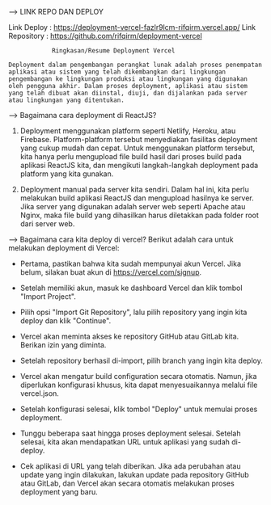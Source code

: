 --> LINK REPO DAN DEPLOY

Link Deploy : https://deployment-vercel-fazlr9lcm-rifqirm.vercel.app/
Link Repository : https://github.com/rifqirm/deployment-vercel


				Ringkasan/Resume Deployment Vercel

	Deployment dalam pengembangan perangkat lunak adalah proses penempatan aplikasi atau sistem yang telah dikembangkan dari lingkungan pengembangan ke lingkungan produksi atau lingkungan yang digunakan oleh pengguna akhir. Dalam proses deployment, aplikasi atau sistem yang telah dibuat akan diinstal, diuji, dan dijalankan pada server atau lingkungan yang ditentukan.

--> Bagaimana cara deployment di ReactJS?
1. Deployment menggunakan platform seperti Netlify, Heroku, atau Firebase. Platform-platform tersebut menyediakan fasilitas deployment yang cukup mudah dan cepat. Untuk menggunakan platform tersebut, kita hanya perlu mengupload file build hasil dari proses build pada aplikasi ReactJS kita, dan mengikuti langkah-langkah deployment pada platform yang kita gunakan.

2. Deployment manual pada server kita sendiri. Dalam hal ini, kita perlu melakukan build aplikasi ReactJS dan mengupload hasilnya ke server. Jika server yang digunakan adalah server web seperti Apache atau Nginx, maka file build yang dihasilkan harus diletakkan pada folder root dari server web.


--> Bagaimana cara kita deploy di vercel?
Berikut adalah cara untuk melakukan deployment di Vercel:

- Pertama, pastikan bahwa kita sudah mempunyai akun Vercel. Jika belum, silakan buat akun di https://vercel.com/signup.

- Setelah memiliki akun, masuk ke dashboard Vercel dan klik tombol "Import Project".

- Pilih opsi "Import Git Repository", lalu pilih repository yang ingin kita deploy dan klik "Continue".

- Vercel akan meminta akses ke repository GitHub atau GitLab kita. Berikan izin yang diminta.

- Setelah repository berhasil di-import, pilih branch yang ingin kita deploy.

- Vercel akan mengatur build configuration secara otomatis. Namun, jika diperlukan konfigurasi khusus, kita dapat menyesuaikannya melalui file vercel.json.

- Setelah konfigurasi selesai, klik tombol "Deploy" untuk memulai proses deployment.

- Tunggu beberapa saat hingga proses deployment selesai. Setelah selesai, kita akan mendapatkan URL untuk aplikasi yang sudah di-deploy.

- Cek aplikasi di URL yang telah diberikan. Jika ada perubahan atau update yang ingin dilakukan, lakukan update pada repository GitHub atau GitLab, dan Vercel akan secara otomatis melakukan proses deployment yang baru.



